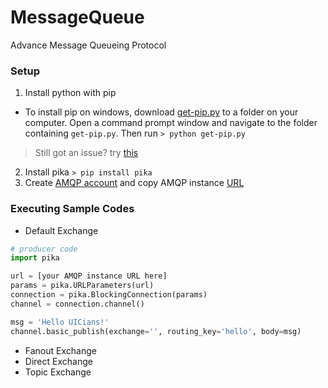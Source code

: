 # MessageQueue
Advance Message Queueing Protocol

### Setup
1. Install python with pip
  * To install pip on windows, download [get-pip.py](https://github.com/clydeatuic/MessageQueue/blob/master/get-pip.py) to a folder on your computer. Open a command prompt window and navigate to the folder containing ```get-pip.py```. Then run ```> python get-pip.py```
  > Still got an issue? try [this](https://github.com/BurntSushi/nfldb/wiki/Python-&-pip-Windows-installation)
2. Install pika ```> pip install pika```
3. Create [AMQP account](https://www.cloudamqp.com/) and copy AMQP instance [URL](https://customer.cloudamqp.com/instance)

### Executing Sample Codes
* Default Exchange
```python
# producer code
import pika

url = [your AMQP instance URL here]
params = pika.URLParameters(url)
connection = pika.BlockingConnection(params)
channel = connection.channel()

msg = 'Hello UICians!'
channel.basic_publish(exchange='', routing_key='hello', body=msg)
```
* Fanout Exchange
* Direct Exchange
* Topic Exchange